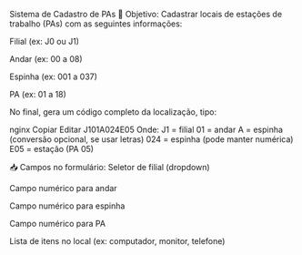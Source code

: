 Sistema de Cadastro de PAs
🎯 Objetivo:
Cadastrar locais de estações de trabalho (PAs) com as seguintes informações:

Filial (ex: J0 ou J1)

Andar (ex: 00 a 08)

Espinha (ex: 001 a 037)

PA (ex: 01 a 18)

No final, gera um código completo da localização, tipo:

nginx
Copiar
Editar
J101A024E05
Onde:
J1 = filial
01 = andar
A = espinha (conversão opcional, se usar letras)
024 = espinha (pode manter numérica)
E05 = estação (PA 05)

📥 Campos no formulário:
Seletor de filial (dropdown)

Campo numérico para andar

Campo numérico para espinha

Campo numérico para PA

Lista de itens no local (ex: computador, monitor, telefone)
